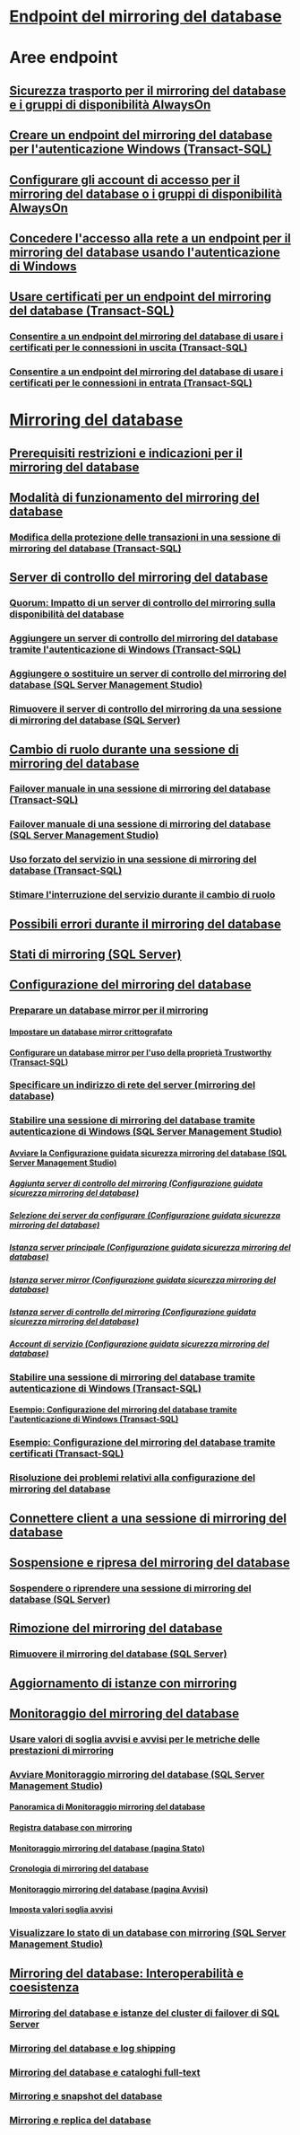 # [Endpoint del mirroring del database](the-database-mirroring-endpoint-sql-server.md)  

# Aree endpoint
## [Sicurezza trasporto per il mirroring del database e i gruppi di disponibilità AlwaysOn](transport-security-database-mirroring-always-on-availability.md)  
## [Creare un endpoint del mirroring del database per l'autenticazione Windows (Transact-SQL)](create-a-database-mirroring-endpoint-for-windows-authentication-transact-sql.md)  
## [Configurare gli account di accesso per il mirroring del database o i gruppi di disponibilità AlwaysOn](set-up-login-accounts-database-mirroring-always-on-availability.md)  
## [Concedere l'accesso alla rete a un endpoint per il mirroring del database usando l'autenticazione di Windows](database-mirroring-allow-network-access-windows-authentication.md)  
## [Usare certificati per un endpoint del mirroring del database (Transact-SQL)](use-certificates-for-a-database-mirroring-endpoint-transact-sql.md)  
### [Consentire a un endpoint del mirroring del database di usare i certificati per le connessioni in uscita (Transact-SQL)](database-mirroring-use-certificates-for-outbound-connections.md)  
### [Consentire a un endpoint del mirroring del database di usare i certificati per le connessioni in entrata (Transact-SQL)](database-mirroring-use-certificates-for-inbound-connections.md)  

# [Mirroring del database](database-mirroring-sql-server.md)  
## [Prerequisiti restrizioni e indicazioni per il mirroring del database](prerequisites-restrictions-and-recommendations-for-database-mirroring.md)  
## [Modalità di funzionamento del mirroring del database](database-mirroring-operating-modes.md)  
### [Modifica della protezione delle transazioni in una sessione di mirroring del database (Transact-SQL)](change-transaction-safety-in-a-database-mirroring-session-transact-sql.md)  
## [Server di controllo del mirroring del database](database-mirroring-witness.md)  
### [Quorum: Impatto di un server di controllo del mirroring sulla disponibilità del database](quorum-how-a-witness-affects-database-availability-database-mirroring.md)  
### [Aggiungere un server di controllo del mirroring del database tramite l'autenticazione di Windows (Transact-SQL)](add-a-database-mirroring-witness-using-windows-authentication-transact-sql.md)  
### [Aggiungere o sostituire un server di controllo del mirroring del database (SQL Server Management Studio)](add-or-replace-a-database-mirroring-witness-sql-server-management-studio.md)  
### [Rimuovere il server di controllo del mirroring da una sessione di mirroring del database (SQL Server)](remove-the-witness-from-a-database-mirroring-session-sql-server.md)  
## [Cambio di ruolo durante una sessione di mirroring del database](role-switching-during-a-database-mirroring-session-sql-server.md)  
### [Failover manuale in una sessione di mirroring del database (Transact-SQL)](manually-fail-over-a-database-mirroring-session-transact-sql.md)  
### [Failover manuale di una sessione di mirroring del database (SQL Server Management Studio)](manually-fail-over-a-database-mirroring-session-sql-server-management-studio.md)  
### [Uso forzato del servizio in una sessione di mirroring del database (Transact-SQL)](force-service-in-a-database-mirroring-session-transact-sql.md)  
### [Stimare l'interruzione del servizio durante il cambio di ruolo](estimate-the-interruption-of-service-during-role-switching-database-mirroring.md)  
## [Possibili errori durante il mirroring del database](possible-failures-during-database-mirroring.md)  
## [Stati di mirroring (SQL Server)](mirroring-states-sql-server.md)  
## [Configurazione del mirroring del database](setting-up-database-mirroring-sql-server.md)  
### [Preparare un database mirror per il mirroring](prepare-a-mirror-database-for-mirroring-sql-server.md)  
#### [Impostare un database mirror crittografato](set-up-an-encrypted-mirror-database.md)  
#### [Configurare un database mirror per l'uso della proprietà Trustworthy (Transact-SQL)](set-up-a-mirror-database-to-use-the-trustworthy-property-transact-sql.md)  
### [Specificare un indirizzo di rete del server (mirroring del database)](specify-a-server-network-address-database-mirroring.md)  
### [Stabilire una sessione di mirroring del database tramite autenticazione di Windows (SQL Server Management Studio)](establish-database-mirroring-session-windows-authentication.md)  
#### [Avviare la Configurazione guidata sicurezza mirroring del database (SQL Server Management Studio)](start-the-configuring-database-mirroring-security-wizard.md)  
##### [Aggiunta server di controllo del mirroring (Configurazione guidata sicurezza mirroring del database)](include-witness-server-configure-database-mirroring-security-wizard.md)  
##### [Selezione dei server da configurare (Configurazione guidata sicurezza mirroring del database)](choose-servers-to-configure-configure-database-mirroring-security-wizard.md)  
##### [Istanza server principale (Configurazione guidata sicurezza mirroring del database)](principal-server-instance-configure-database-mirroring-security-wizard.md)  
##### [Istanza server mirror (Configurazione guidata sicurezza mirroring del database)](mirror-server-instance-configure-database-mirroring-security-wizard.md)  
##### [Istanza server di controllo del mirroring (Configurazione guidata sicurezza mirroring del database)](witness-server-instance-configure-database-mirroring-security-wizard.md)  
##### [Account di servizio (Configurazione guidata sicurezza mirroring del database)](service-accounts-configure-database-mirroring-security-wizard.md)  
### [Stabilire una sessione di mirroring del database tramite autenticazione di Windows (Transact-SQL)](database-mirroring-establish-session-windows-authentication.md)  
#### [Esempio: Configurazione del mirroring del database tramite l'autenticazione di Windows (Transact-SQL)](example-setting-up-database-mirroring-using-windows-authentication-transact-sql.md)  
### [Esempio: Configurazione del mirroring del database tramite certificati (Transact-SQL)](example-setting-up-database-mirroring-using-certificates-transact-sql.md)  
### [Risoluzione dei problemi relativi alla configurazione del mirroring del database](troubleshoot-database-mirroring-configuration-sql-server.md)  
## [Connettere client a una sessione di mirroring del database](connect-clients-to-a-database-mirroring-session-sql-server.md)  
## [Sospensione e ripresa del mirroring del database](pausing-and-resuming-database-mirroring-sql-server.md)  
### [Sospendere o riprendere una sessione di mirroring del database (SQL Server)](pause-or-resume-a-database-mirroring-session-sql-server.md)  
## [Rimozione del mirroring del database](removing-database-mirroring-sql-server.md)  
### [Rimuovere il mirroring del database (SQL Server)](remove-database-mirroring-sql-server.md)  
## [Aggiornamento di istanze con mirroring](upgrading-mirrored-instances.md)  
## [Monitoraggio del mirroring del database](monitoring-database-mirroring-sql-server.md)  
### [Usare valori di soglia avvisi e avvisi per le metriche delle prestazioni di mirroring](use-warning-thresholds-and-alerts-on-mirroring-performance-metrics-sql-server.md)  
### [Avviare Monitoraggio mirroring del database (SQL Server Management Studio)](start-database-mirroring-monitor-sql-server-management-studio.md)  
#### [Panoramica di Monitoraggio mirroring del database](database-mirroring-monitor-overview.md)  
#### [Registra database con mirroring](register-mirrored-database.md)  
#### [Monitoraggio mirroring del database (pagina Stato)](database-mirroring-monitor-status-page.md)  
#### [Cronologia di mirroring del database](database-mirroring-history.md)  
#### [Monitoraggio mirroring del database (pagina Avvisi)](database-mirroring-monitor-warnings-page.md)  
#### [Imposta valori soglia avvisi](set-warning-thresholds.md)  
### [Visualizzare lo stato di un database con mirroring (SQL Server Management Studio)](view-the-state-of-a-mirrored-database-sql-server-management-studio.md)  
## [Mirroring del database: Interoperabilità e coesistenza](database-mirroring-interoperability-and-coexistence-sql-server.md)  
### [Mirroring del database e istanze del cluster di failover di SQL Server](database-mirroring-and-sql-server-failover-cluster-instances.md)  
### [Mirroring del database e log shipping](database-mirroring-and-log-shipping-sql-server.md)  
### [Mirroring del database e cataloghi full-text](database-mirroring-and-full-text-catalogs-sql-server.md)  
### [Mirroring e snapshot del database](database-mirroring-and-database-snapshots-sql-server.md)  
### [Mirroring e replica del database ](database-mirroring-and-replication-sql-server.md)  
